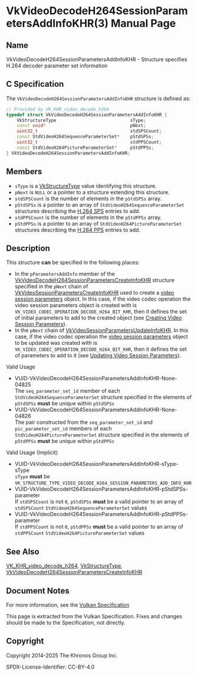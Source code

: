 # VkVideoDecodeH264SessionParametersAddInfoKHR(3) Manual Page

## Name

VkVideoDecodeH264SessionParametersAddInfoKHR - Structure specifies H.264 decoder parameter set information



## [](#_c_specification)C Specification

The `VkVideoDecodeH264SessionParametersAddInfoKHR` structure is defined as:

```c++
// Provided by VK_KHR_video_decode_h264
typedef struct VkVideoDecodeH264SessionParametersAddInfoKHR {
    VkStructureType                            sType;
    const void*                                pNext;
    uint32_t                                   stdSPSCount;
    const StdVideoH264SequenceParameterSet*    pStdSPSs;
    uint32_t                                   stdPPSCount;
    const StdVideoH264PictureParameterSet*     pStdPPSs;
} VkVideoDecodeH264SessionParametersAddInfoKHR;
```

## [](#_members)Members

- `sType` is a [VkStructureType](https://registry.khronos.org/vulkan/specs/latest/man/html/VkStructureType.html) value identifying this structure.
- `pNext` is `NULL` or a pointer to a structure extending this structure.
- `stdSPSCount` is the number of elements in the `pStdSPSs` array.
- `pStdSPSs` is a pointer to an array of `StdVideoH264SequenceParameterSet` structures describing the [H.264 SPS](https://registry.khronos.org/vulkan/specs/latest/html/vkspec.html#decode-h264-sps) entries to add.
- `stdPPSCount` is the number of elements in the `pStdPPSs` array.
- `pStdPPSs` is a pointer to an array of `StdVideoH264PictureParameterSet` structures describing the [H.264 PPS](https://registry.khronos.org/vulkan/specs/latest/html/vkspec.html#decode-h264-pps) entries to add.

## [](#_description)Description

This structure **can** be specified in the following places:

- In the `pParametersAddInfo` member of the [VkVideoDecodeH264SessionParametersCreateInfoKHR](https://registry.khronos.org/vulkan/specs/latest/man/html/VkVideoDecodeH264SessionParametersCreateInfoKHR.html) structure specified in the `pNext` chain of [VkVideoSessionParametersCreateInfoKHR](https://registry.khronos.org/vulkan/specs/latest/man/html/VkVideoSessionParametersCreateInfoKHR.html) used to create a [video session parameters](https://registry.khronos.org/vulkan/specs/latest/html/vkspec.html#video-session-parameters) object. In this case, if the video codec operation the video session parameters object is created with is `VK_VIDEO_CODEC_OPERATION_DECODE_H264_BIT_KHR`, then it defines the set of initial parameters to add to the created object (see [Creating Video Session Parameters](https://registry.khronos.org/vulkan/specs/latest/html/vkspec.html#creating-video-session-parameters)).
- In the `pNext` chain of [VkVideoSessionParametersUpdateInfoKHR](https://registry.khronos.org/vulkan/specs/latest/man/html/VkVideoSessionParametersUpdateInfoKHR.html). In this case, if the video codec operation the [video session parameters](https://registry.khronos.org/vulkan/specs/latest/html/vkspec.html#video-session-parameters) object to be updated was created with is `VK_VIDEO_CODEC_OPERATION_DECODE_H264_BIT_KHR`, then it defines the set of parameters to add to it (see [Updating Video Session Parameters](https://registry.khronos.org/vulkan/specs/latest/html/vkspec.html#video-session-parameters-update)).

Valid Usage

- [](#VUID-VkVideoDecodeH264SessionParametersAddInfoKHR-None-04825)VUID-VkVideoDecodeH264SessionParametersAddInfoKHR-None-04825  
  The `seq_parameter_set_id` member of each `StdVideoH264SequenceParameterSet` structure specified in the elements of `pStdSPSs` **must** be unique within `pStdSPSs`
- [](#VUID-VkVideoDecodeH264SessionParametersAddInfoKHR-None-04826)VUID-VkVideoDecodeH264SessionParametersAddInfoKHR-None-04826  
  The pair constructed from the `seq_parameter_set_id` and `pic_parameter_set_id` members of each `StdVideoH264PictureParameterSet` structure specified in the elements of `pStdPPSs` **must** be unique within `pStdPPSs`

Valid Usage (Implicit)

- [](#VUID-VkVideoDecodeH264SessionParametersAddInfoKHR-sType-sType)VUID-VkVideoDecodeH264SessionParametersAddInfoKHR-sType-sType  
  `sType` **must** be `VK_STRUCTURE_TYPE_VIDEO_DECODE_H264_SESSION_PARAMETERS_ADD_INFO_KHR`
- [](#VUID-VkVideoDecodeH264SessionParametersAddInfoKHR-pStdSPSs-parameter)VUID-VkVideoDecodeH264SessionParametersAddInfoKHR-pStdSPSs-parameter  
  If `stdSPSCount` is not `0`, `pStdSPSs` **must** be a valid pointer to an array of `stdSPSCount` `StdVideoH264SequenceParameterSet` values
- [](#VUID-VkVideoDecodeH264SessionParametersAddInfoKHR-pStdPPSs-parameter)VUID-VkVideoDecodeH264SessionParametersAddInfoKHR-pStdPPSs-parameter  
  If `stdPPSCount` is not `0`, `pStdPPSs` **must** be a valid pointer to an array of `stdPPSCount` `StdVideoH264PictureParameterSet` values

## [](#_see_also)See Also

[VK\_KHR\_video\_decode\_h264](https://registry.khronos.org/vulkan/specs/latest/man/html/VK_KHR_video_decode_h264.html), [VkStructureType](https://registry.khronos.org/vulkan/specs/latest/man/html/VkStructureType.html), [VkVideoDecodeH264SessionParametersCreateInfoKHR](https://registry.khronos.org/vulkan/specs/latest/man/html/VkVideoDecodeH264SessionParametersCreateInfoKHR.html)

## [](#_document_notes)Document Notes

For more information, see the [Vulkan Specification](https://registry.khronos.org/vulkan/specs/latest/html/vkspec.html#VkVideoDecodeH264SessionParametersAddInfoKHR)

This page is extracted from the Vulkan Specification. Fixes and changes should be made to the Specification, not directly.

## [](#_copyright)Copyright

Copyright 2014-2025 The Khronos Group Inc.

SPDX-License-Identifier: CC-BY-4.0